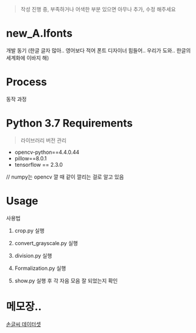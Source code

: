 > 작성 진행 중, 부족하거나 어색한 부분 있으면 아무나 추가, 수정 해주세요

# new_A.Ifonts

개발 동기 (한글 글자 많아.. 영어보다 적어 폰트 디자이너 힘들어.. 우리가 도와.. 한글의 세계화에 이바지 해)

# Process

동작 과정

# Python 3.7 Requirements

> 라이브러리 버전 관리

- opencv-python==4.4.0.44
- pillow==8.0.1
- tensorflow == 2.3.0

// numpy는 opencv 깔 때 같이 깔리는 걸로 알고 있음

# Usage

사용법

1. crop.py 실행

2. convert_grayscale.py 실행

3. division.py 실행

4. Formalization.py 실행

5. show.py 실행 후 
   각 자음 모음 잘 되었는지 확인

# 메모장..

[손글씨 데이터셋](https://drive.google.com/file/d/1dIlFuKEJLK09IqLET5nfai3q7h_XAOmT/view?usp=sharing)
